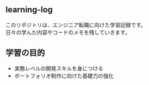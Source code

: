 ## learning-log

このリポジトリは、エンジニア転職に向けた学習記録です。  
日々の学んだ内容やコードのメモを残していきます。



## 学習の目的
- 実務レベルの開発スキルを身につける  
- ポートフォリオ制作に向けた基礎力の強化  
